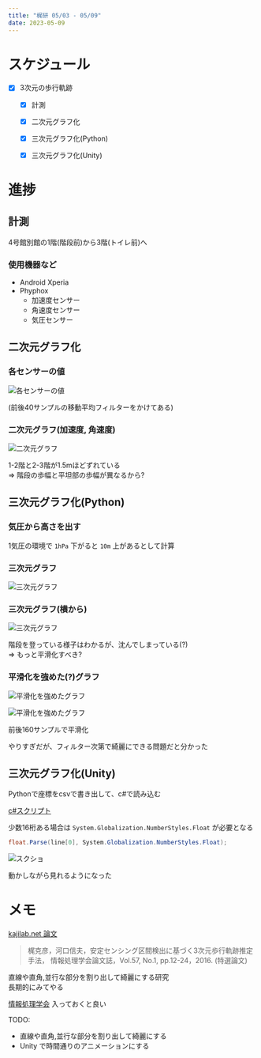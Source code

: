 ```yaml
---
title: "梶研 05/03 - 05/09"
date: 2023-05-09
---
```



# スケジュール
- [x] 3次元の歩行軌跡
  - [x] 計測
  - [x] 二次元グラフ化
  - [x] 三次元グラフ化(Python)
  - [x] 三次元グラフ化(Unity)


# 進捗
## 計測
4号館別館の1階(階段前)から3階(トイレ前)へ


### 使用機器など
- Android  Xperia
- Phyphox
  - 加速度センサー
  - 角速度センサー
  - 気圧センサー

## 二次元グラフ化
### 各センサーの値
![各センサーの値](_images/output_2.png)

(前後40サンプルの移動平均フィルターをかけてある)  

### 二次元グラフ(加速度, 角速度)
![二次元グラフ](_images/output_1.png)

1-2階と2-3階が1.5mほどずれている  
=> 階段の歩幅と平坦部の歩幅が異なるから?

## 三次元グラフ化(Python)
### 気圧から高さを出す
1気圧の環境で `1hPa` 下がると `10m` 上があるとして計算

### 三次元グラフ
![三次元グラフ](_images/output_3.png)

### 三次元グラフ(横から)
![三次元グラフ](_images/output_4.png)

階段を登っている様子はわかるが、沈んでしまっている(?)  
=> もっと平滑化すべき?

### 平滑化を強めた(?)グラフ
![平滑化を強めたグラフ](_images/output_6.png)

![平滑化を強めたグラフ](_images/output_5.png)

前後160サンプルで平滑化  

やりすぎだが、フィルター次第で綺麗にできる問題だと分かった


## 三次元グラフ化(Unity)
Pythonで座標をcsvで書き出して、c#で読み込む

[c#スクリプト](./lineGraph.cs)

少数16桁ある場合は `System.Globalization.NumberStyles.Float` が必要となる

```c#
float.Parse(line[0], System.Globalization.NumberStyles.Float);
```

![スクショ](_images/screenshot_1.png)

動かしながら見れるようになった


# メモ
[kajilab.net 論文](https://kajilab.net/kaji/)
> 梶克彦，河口信夫，安定センシング区間検出に基づく3次元歩行軌跡推定手法， 情報処理学会論文誌，Vol.57, No.1, pp.12-24，2016. (特選論文)

直線や直角,並行な部分を割り出して綺麗にする研究  
長期的にみてやる


[情報処理学会](https://www.ipsj.or.jp/nyukai.html)
入っておくと良い

TODO:
- 直線や直角,並行な部分を割り出して綺麗にする
- Unity で時間通りのアニメーションにする